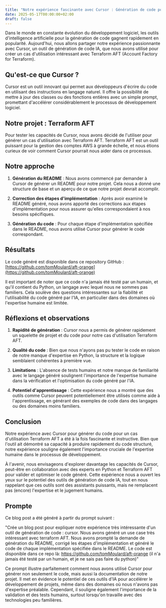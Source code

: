 ```yaml
---
title: "Notre expérience fascinante avec Cursor : Génération de code pour Terraform AFT"
date: 2025-05-17T00:00:00+02:00
draft: false
---
```


Dans le monde en constante évolution du développement logiciel, les outils d'intelligence artificielle pour la génération de code gagnent rapidement en popularité. Aujourd'hui, nous allons partager notre expérience passionnante avec Cursor, un outil de génération de code IA, que nous avons utilisé pour créer un cas d'utilisation intéressant avec Terraform AFT (Account Factory for Terraform).

## Qu'est-ce que Cursor ?

Cursor est un outil innovant qui permet aux développeurs d'écrire du code en utilisant des instructions en langage naturel. Il offre la possibilité de mettre à jour des classes ou des fonctions entières avec un simple prompt, promettant d'accélérer considérablement le processus de développement logiciel.

## Notre projet : Terraform AFT

Pour tester les capacités de Cursor, nous avons décidé de l'utiliser pour générer un cas d'utilisation avec Terraform AFT. Terraform AFT est un outil puissant pour la gestion des comptes AWS à grande échelle, et nous étions curieux de voir comment Cursor pourrait nous aider dans ce processus.

## Notre approche

1. **Génération du README** : Nous avons commencé par demander à Cursor de générer un README pour notre projet. Cela nous a donné une structure de base et un aperçu de ce que notre projet devrait accomplir.

2. **Correction des étapes d'implémentation** : Après avoir examiné le README généré, nous avons apporté des corrections aux étapes d'implémentation pour nous assurer qu'elles correspondaient à nos besoins spécifiques.

3. **Génération du code** : Pour chaque étape d'implémentation spécifiée dans le README, nous avons utilisé Cursor pour générer le code correspondant.

## Résultats

Le code généré est disponible dans ce repository GitHub : [https://github.com/tomMoulard/aft-orange](https://github.com/tomMoulard/aft-orange)

Il est important de noter que ce code n'a jamais été testé par un humain, et qu'il contient du Python, un langage avec lequel nous ne sommes pas familiers. Cela soulève des questions intéressantes sur la fiabilité et l'utilisabilité du code généré par l'IA, en particulier dans des domaines où l'expertise humaine est limitée.

## Réflexions et observations

1. **Rapidité de génération** : Cursor nous a permis de générer rapidement un squelette de projet et du code pour notre cas d'utilisation Terraform AFT.

2. **Qualité du code** : Bien que nous n'ayons pas pu tester le code en raison de notre manque d'expertise en Python, la structure et la logique semblaient cohérentes à première vue.

3. **Limitations** : L'absence de tests humains et notre manque de familiarité avec le langage généré soulignent l'importance de l'expertise humaine dans la vérification et l'optimisation du code généré par l'IA.

4. **Potentiel d'apprentissage** : Cette expérience nous a montré que des outils comme Cursor peuvent potentiellement être utilisés comme aide à l'apprentissage, en générant des exemples de code dans des langages ou des domaines moins familiers.

## Conclusion

Notre expérience avec Cursor pour générer du code pour un cas d'utilisation Terraform AFT a été à la fois fascinante et instructive. Bien que l'outil ait démontré sa capacité à produire rapidement du code structuré, notre expérience souligne également l'importance cruciale de l'expertise humaine dans le processus de développement.

À l'avenir, nous envisageons d'explorer davantage les capacités de Cursor, peut-être en collaboration avec des experts en Python et Terraform AFT pour valider et optimiser le code généré. Cette expérience nous a ouvert les yeux sur le potentiel des outils de génération de code IA, tout en nous rappelant que ces outils sont des assistants puissants, mais ne remplacent pas (encore) l'expertise et le jugement humains.

## Prompte

Ce blog post a été généré à partir du prompt suivant :

"Crée un blog post pour expliquer notre expérience très intéressante d'un outil de génération de code : cursor. Nous avons généré un use case très intéressant avec terraform AFT. Nous avons prompté la demande de génération du README, corrigé les étapes d'implémentation et généré le code de chaque implémentation spécifiée dans le README. Le code est disponible dans ce repo là: https://github.com/tomMoulard/aft-orange (il n'a jamais été testé par un humain, et je ne sais pas faire du python)"

Ce prompt illustre parfaitement comment nous avons utilisé Cursor pour générer non seulement le code, mais aussi la documentation de notre projet. Il met en évidence le potentiel de ces outils d'IA pour accélérer le développement de projets, même dans des domaines où nous n'avons pas d'expertise préalable. Cependant, il souligne également l'importance de la validation et des tests humains, surtout lorsqu'on travaille avec des technologies peu familières.